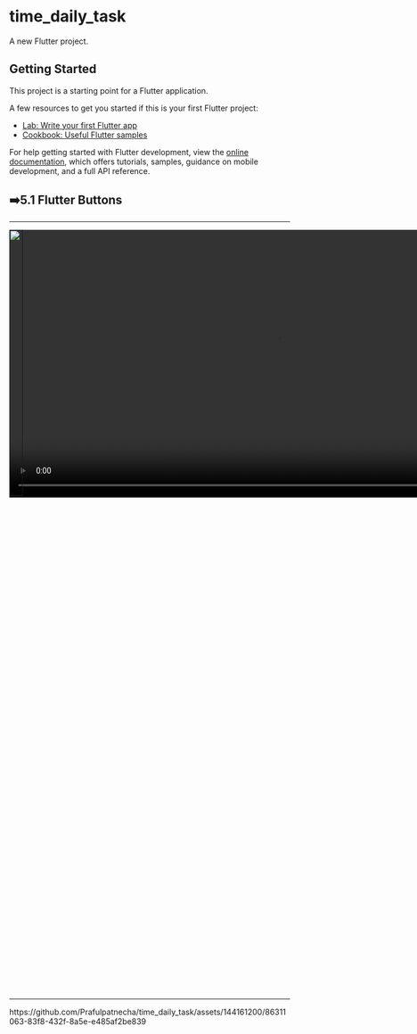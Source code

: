 # time_daily_task

A new Flutter project.

## Getting Started

This project is a starting point for a Flutter application.

A few resources to get you started if this is your first Flutter project:

- [Lab: Write your first Flutter app](https://docs.flutter.dev/get-started/codelab)
- [Cookbook: Useful Flutter samples](https://docs.flutter.dev/cookbook)

For help getting started with Flutter development, view the
[online documentation](https://docs.flutter.dev/), which offers tutorials,
samples, guidance on mobile development, and a full API reference.
<h2>➡️5.1 Flutter Buttons </h2>
<hr>
<p>
<a href ="">
  <video autoplay loop style="width:100%; height: auto; position:absolute; z-index: -1;">
  <source src="https://github.com/Prafulpatnecha/time_daily_task/assets/144161200/41c71b43-c79d-4ec0-90cd-0f9948e78bd6" type="video/mp4" />
  <source src="http://syddev.com/jquery.videoBG/assets/tunnel_animation.ogv" type="application/ogg" />
<!--   <img src="http://syddev.com/jquery.videoBG/assets/tunnel_animation.jpg"> -->
</video>
<img src="https://github.com/Prafulpatnecha/time_daily_task/assets/144161200/56c2a60a-a104-4eec-846b-af14cc45b7cd" width="22%" Height="35%">
</a>
</p>
<hr>
https://github.com/Prafulpatnecha/time_daily_task/assets/144161200/86311063-83f8-432f-8a5e-e485af2be839







